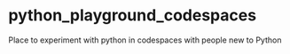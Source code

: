 # python_playground_codespaces
Place to experiment with python in codespaces with people new to Python
